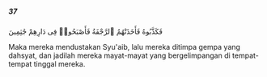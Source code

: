 ##### 37

<span class="ayah">فَكَذَّبُوهُ فَأَخَذَتْهُمُ ٱلرَّجْفَةُ فَأَصْبَحُوا۟ فِى دَارِهِمْ جَٰثِمِينَ</span>

<span class="ayah_translation">Maka mereka mendustakan Syu'aib, lalu mereka ditimpa gempa yang dahsyat, dan jadilah mereka mayat-mayat yang bergelimpangan di tempat-tempat tinggal mereka.</span>

